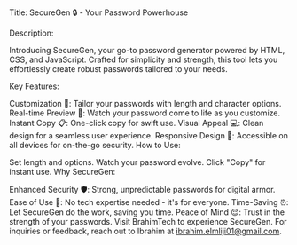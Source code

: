 Title: SecureGen 🔒 - Your Password Powerhouse

Description:

Introducing SecureGen, your go-to password generator powered by HTML, CSS, and JavaScript. Crafted for simplicity and strength, this tool lets you effortlessly create robust passwords tailored to your needs.

Key Features:

Customization 🎨: Tailor your passwords with length and character options.
Real-time Preview 🔄: Watch your password come to life as you customize.
Instant Copy 📋: One-click copy for swift use.
Visual Appeal 💻: Clean design for a seamless user experience.
Responsive Design 📱: Accessible on all devices for on-the-go security.
How to Use:

Set length and options.
Watch your password evolve.
Click "Copy" for instant use.
Why SecureGen:

Enhanced Security 🛡️: Strong, unpredictable passwords for digital armor.
Ease of Use 🚀: No tech expertise needed - it's for everyone.
Time-Saving ⏰: Let SecureGen do the work, saving you time.
Peace of Mind 😌: Trust in the strength of your passwords.
Visit BrahimTech to experience SecureGen. For inquiries or feedback, reach out to Ibrahim at ibrahim.elmliji01@gmail.com.
 
